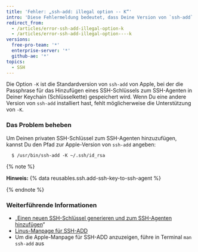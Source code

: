 ```yaml
---
title: 'Fehler: „ssh-add: illegal option -- K“'
intro: 'Diese Fehlermeldung bedeutet, dass Deine Version von `ssh-add` die „mac OS Keychain"-Integration nicht unterstützt, die das Speichern Deiner Passphrase in der Schlüsselkette ermöglicht.'
redirect_from:
  - /articles/error-ssh-add-illegal-option-k
  - /articles/error-ssh-add-illegal-option----k
versions:
  free-pro-team: '*'
  enterprise-server: '*'
  github-ae: '*'
topics:
  - SSH
---
```


Die Option `-K` ist die Standardversion von `ssh-add` von Apple, bei der die Passphrase für das Hinzufügen eines SSH-Schlüssels zum SSH-Agenten in Deiner Keychain (Schlüsselkette) gespeichert wird. Wenn Du eine andere Version von `ssh-add` installiert hast, fehlt möglicherweise die Unterstützung von `-K`.

### Das Problem beheben

Um Deinen privaten SSH-Schlüssel zum SSH-Agenten hinzuzufügen, kannst Du den Pfad zur Apple-Version von `ssh-add` angeben:

```shell
  $ /usr/bin/ssh-add -K ~/.ssh/id_rsa
```

{% note %}

**Hinweis:** {% data reusables.ssh.add-ssh-key-to-ssh-agent %}

{% endnote %}

### Weiterführende Informationen

- „[Einen neuen SSH-Schlüssel generieren und zum SSH-Agenten hinzufügen](/articles/generating-a-new-ssh-key-and-adding-it-to-the-ssh-agent)“
- [Linus-Manpage für SSH-ADD](http://man7.org/linux/man-pages/man1/ssh-add.1.html)
- Um die Apple-Manpage für SSH-ADD anzuzeigen, führe in Terminal `man ssh-add` aus
